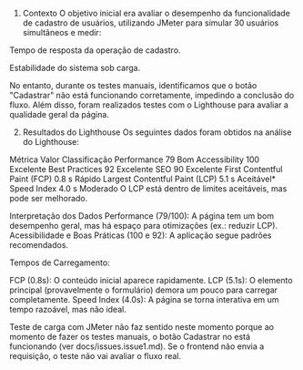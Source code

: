 1. Contexto
O objetivo inicial era avaliar o desempenho da funcionalidade de cadastro de usuários, utilizando JMeter para simular 30 usuários simultâneos e medir:

Tempo de resposta da operação de cadastro.

Estabilidade do sistema sob carga.

No entanto, durante os testes manuais, identificamos que o botão "Cadastrar" não está funcionando corretamente, impedindo a conclusão do fluxo. Além disso, foram realizados testes com o Lighthouse para avaliar a qualidade geral da página.

2. Resultados do Lighthouse
Os seguintes dados foram obtidos na análise do Lighthouse:

Métrica	                        Valor	Classificação
Performance	                    79	    Bom
Accessibility	                100	    Excelente
Best Practices	                92	    Excelente
SEO	                            90	    Excelente
First Contentful Paint (FCP)	0.8 s	Rápido
Largest Contentful Paint (LCP)	5.1 s	Aceitável*
Speed Index	                    4.0 s	Moderado
O LCP está dentro de limites aceitáveis, mas pode ser melhorado.

Interpretação dos Dados
Performance (79/100): A página tem um bom desempenho geral, mas há espaço para otimizações (ex.: reduzir LCP).
Acessibilidade e Boas Práticas (100 e 92): A aplicação segue padrões recomendados.

Tempos de Carregamento:

FCP (0.8s): O conteúdo inicial aparece rapidamente.
LCP (5.1s): O elemento principal (provavelmente o formulário) demora um pouco para carregar completamente.
Speed Index (4.0s): A página se torna interativa em um tempo razoável, mas não ideal.


Teste de carga com JMeter não faz sentido neste momento porque ao momento de fazer os testes manuais, o botão Cadastrar no está funcionando (ver docs/issues.issue1.md). Se o frontend não envia a requisição, o teste não vai avaliar o fluxo real.

